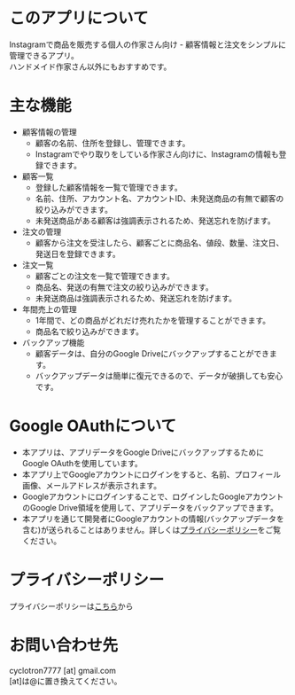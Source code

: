 # このアプリについて

Instagramで商品を販売する個人の作家さん向け - 顧客情報と注文をシンプルに管理できるアプリ。  
ハンドメイド作家さん以外にもおすすめです。

# 主な機能

- 顧客情報の管理
  - 顧客の名前、住所を登録し、管理できます。
  - Instagramでやり取りをしている作家さん向けに、Instagramの情報も登録できます。
- 顧客一覧
  - 登録した顧客情報を一覧で管理できます。
  - 名前、住所、アカウント名、アカウントID、未発送商品の有無で顧客の絞り込みができます。
  - 未発送商品がある顧客は強調表示されるため、発送忘れを防げます。
- 注文の管理
  - 顧客から注文を受注したら、顧客ごとに商品名、値段、数量、注文日、発送日を登録できます。
- 注文一覧
  - 顧客ごとの注文を一覧で管理できます。
  - 商品名、発送の有無で注文の絞り込みができます。
  - 未発送商品は強調表示されるため、発送忘れを防げます。
- 年間売上の管理
  - 1年間で、どの商品がどれだけ売れたかを管理することができます。
  - 商品名で絞り込みができます。
- バックアップ機能
  - 顧客データは、自分のGoogle Driveにバックアップすることができます。
  - バックアップデータは簡単に復元できるので、データが破損しても安心です。

# Google OAuthについて

- 本アプリは、アプリデータをGoogle DriveにバックアップするためにGoogle OAuthを使用しています。
- 本アプリ上でGoogleアカウントにログインをすると、名前、プロフィール画像、メールアドレスが表示されます。
- Googleアカウントにログインすることで、ログインしたGoogleアカウントのGoogle Drive領域を使用して、アプリデータをバックアップできます。
- 本アプリを通じて開発者にGoogleアカウントの情報(バックアップデータを含む)が送られることはありません。詳しくは[プライバシーポリシー](privacy_policy.md)をご覧ください。

# プライバシーポリシー

プライバシーポリシーは[こちら](privacy_policy.md)から

# お問い合わせ先

cyclotron7777 [at] gmail.com  
[at]は@に置き換えてください。
